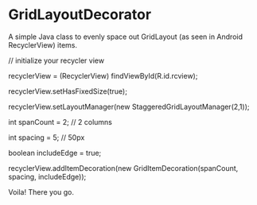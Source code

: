 # GridLayoutDecorator
A simple Java class to evenly space out GridLayout (as seen in Android RecyclerView) items.

// initialize your recycler view

recyclerView = (RecyclerView) findViewById(R.id.rcview);

recyclerView.setHasFixedSize(true);

recyclerView.setLayoutManager(new StaggeredGridLayoutManager(2,1));

int spanCount = 2; // 2 columns

int spacing = 5; // 50px

boolean includeEdge = true;

recyclerView.addItemDecoration(new GridItemDecoration(spanCount, spacing, includeEdge));


Voila! There you go.
